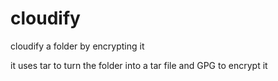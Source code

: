 # cloudify
cloudify a folder by encrypting it

it uses tar to turn the folder into a tar file and GPG to encrypt it
